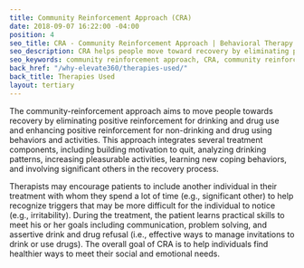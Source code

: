 ```yaml
---
title: Community Reinforcement Approach (CRA)
date: 2018-09-07 16:22:00 -04:00
position: 4
seo_title: CRA - Community Reinforcement Approach | Behavioral Therapy for Drug Use
seo_description: CRA helps people move toward recovery by eliminating positive reinforcement for drinking and drug use and enhancing positive reinforcement for non-drinking and drug using behaviors and activities.
seo_keywords: community reinforcement approach, CRA, community reinforcement approach near me, behavioral therapy for drug use, behavioral therapy for alcohol use
back_href: "/why-elevate360/therapies-used/"
back_title: Therapies Used
layout: tertiary
---
```


The community-reinforcement approach aims to move people towards recovery by eliminating positive reinforcement for drinking and drug use and enhancing positive reinforcement for non-drinking and drug using behaviors and activities. This approach integrates several treatment components, including building motivation to quit, analyzing drinking patterns, increasing pleasurable activities, learning new coping behaviors, and involving significant others in the recovery process.

Therapists may encourage patients to include another individual in their treatment with whom they spend a lot of time (e.g., significant other) to help recognize triggers that may be more difficult for the individual to notice (e.g., irritability). During the treatment, the patient learns practical skills to meet his or her goals including communication, problem solving, and assertive drink and drug refusal (i.e., effective ways to manage invitations to drink or use drugs). The overall goal of CRA is to help individuals find healthier ways to meet their social and emotional needs.
